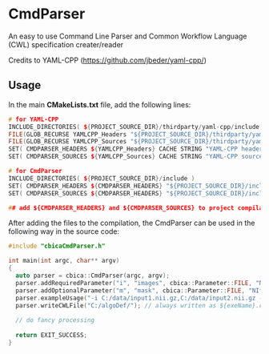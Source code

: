 # CmdParser

An easy to use Command Line Parser and Common Workflow Language (CWL) specification creater/reader

Credits to YAML-CPP (https://github.com/jbeder/yaml-cpp/)

## Usage

In the main <b>CMakeLists.txt</b> file, add the following lines:

```cpp
# for YAML-CPP
INCLUDE_DIRECTORIES( ${PROJECT_SOURCE_DIR}/thirdparty/yaml-cpp/include )
FILE(GLOB_RECURSE YAMLCPP_Headers "${PROJECT_SOURCE_DIR}/thirdparty/yaml-cpp/include/*.h")
FILE(GLOB_RECURSE YAMLCPP_Sources "${PROJECT_SOURCE_DIR}/thirdparty/yaml-cpp/src/*.cpp")
SET( CMDPARSER_HEADERS ${YAMLCPP_Headers} CACHE STRING "YAML-CPP headers" FORCE )
SET( CMDPARSER_SOURCES ${YAMLCPP_Sources} CACHE STRING "YAML-CPP sources" FORCE )

# for CmdParser
INCLUDE_DIRECTORIES( ${PROJECT_SOURCE_DIR}/include )
SET( CMDPARSER_HEADERS ${CMDPARSER_HEADERS} "${PROJECT_SOURCE_DIR}/include/cbicaCmdParser.h" )
SET( CMDPARSER_SOURCES ${CMDPARSER_HEADERS} "${PROJECT_SOURCE_DIR}/include/cbicaCmdParser.cpp" )

## add ${CMDPARSER_HEADERS} and ${CMDPARSER_SOURCES} to project compilation
```
After adding the files to the compilation, the CmdParser can be used in the following way in the source code:

```cpp
#include "cbicaCmdParser.h"

int main(int argc, char** argv)
{
  auto parser = cbica::CmdParser(argc, argv);
  parser.addRequiredParameter("i", "images", cbica::Parameter::FILE, "NIfTI or DICOM", "Input coregistered image(s) to load into application", "Multiple images are delineated using ','");
  parser.addOptionalParameter("m", "mask", cbica::Parameter::FILE, "NIfTI or DICOM", "Input mask [coregistered with image(s)] to load into application", "Accepts only one file");
  parser.exampleUsage("-i C:/data/input1.nii.gz,C:/data/input2.nii.gz -m C:/data/inputMask.nii.gz");
  parser.writeCWLFile("C:/algoDef/"); // always written as ${exeName}.cwl
  
  // do fancy processing
  
  return EXIT_SUCCESS;
}
```